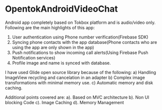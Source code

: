 # OpentokAndroidVideoChat

Android app completely based on Tokbox platform and is audio/video only. Following are the main highlights of this app:

1) User authentication using Phone number verification(Firebase SDK)
2) Syncing phone contacts with the app database(Phone contacts who are using the app are only shown in the app)
3) Push notifications to show incoming call alerts(Using Firebase Push Notification services)
4) Profile image and name is synced with database.

I have used Glide open source library because of the following:
a) Handling ImageView recycling and cancelation in an adapter
b) Complex image transformations with minimal memory use.
c) Automatic memory and disk caching.

Additional points covered are:
a). Based on MVC architecture
b). Non UI blocking Code
c). Image Caching
d). Memory Management
